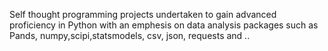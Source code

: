 Self thought programming projects undertaken to gain advanced proficiency in Python with an emphesis on data analysis 
packages such as Pands, numpy,scipi,statsmodels, csv, json, requests and .. 
